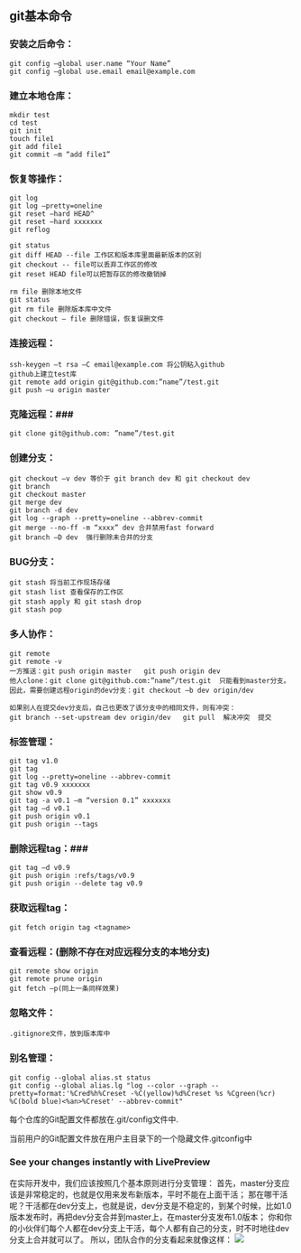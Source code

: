 ## git基本命令 ##


### 安装之后命令： ###

	git config –global user.name “Your Name”
	git config –global use.email email@example.com


### 建立本地仓库： ###

	mkdir test
	cd test
	git init
	touch file1
	git add file1
	git commit –m “add file1”

### 恢复等操作： ###

	git log
	git log –pretty=oneline
	git reset –hard HEAD^
	git reset –hard xxxxxxx
	git reflog 

	git status
	git diff HEAD --file 工作区和版本库里面最新版本的区别
	git checkout -- file可以丢弃工作区的修改
	git reset HEAD file可以把暂存区的修改撤销掉
	
	rm file 删除本地文件
	git status 
	git rm file 删除版本库中文件
	git checkout – file 删除错误，恢复误删文件

### 连接远程： ###

	ssh-keygen –t rsa –C email@example.com 将公钥粘入github
	github上建立test库
	git remote add origin git@github.com:”name”/test.git
	git push –u origin master

### 克隆远程：###

	git clone git@github.com: ”name”/test.git

### 创建分支： ###

	git checkout –v dev 等价于 git branch dev 和 git checkout dev
	git branch
	git checkout master
	git merge dev
	git branch -d dev
	git log --graph --pretty=oneline --abbrev-commit
	git merge --no-ff -m “xxxx” dev 合并禁用fast forward
	git branch –D dev  强行删除未合并的分支

### BUG分支： ###

	git stash 将当前工作现场存储
	git stash list 查看保存的工作区
	git stash apply 和 git stash drop
	git stash pop

### 多人协作： ###

	git remote 
	git remote -v
	一方推送：git push origin master   git push origin dev
	他人clone：git clone git@github.com:”name”/test.git  只能看到master分支。
	因此，需要创建远程origin的dev分支：git checkout –b dev origin/dev

	如果别人在提交dev分支后，自己也更改了该分支中的相同文件，则有冲突：		   
	git branch --set-upstream dev origin/dev   git pull  解决冲突  提交

### 标签管理： ###

	git tag v1.0
	git tag
	git log --pretty=oneline --abbrev-commit
	git tag v0.9 xxxxxxx
	git show v0.9
	git tag -a v0.1 –m “version 0.1” xxxxxxx
	git tag –d v0.1
	git push origin v0.1
	git push origin --tags 

### 删除远程tag：###

	git tag –d v0.9
	git push origin :refs/tags/v0.9
	git push origin --delete tag v0.9

### 获取远程tag： ###

	git fetch origin tag <tagname>

### 查看远程：(删除不存在对应远程分支的本地分支) ###

	git remote show origin
	git remote prune origin
	git fetch –p(同上一条同样效果)

### 忽略文件： ###

	.gitignore文件，放到版本库中

### 别名管理： ###

	git config --global alias.st status
	git config --global alias.lg "log --color --graph --pretty=format:'%Cred%h%Creset -%C(yellow)%d%Creset %s %Cgreen(%cr) %C(bold blue)<%an>%Creset' --abbrev-commit"
每个仓库的Git配置文件都放在.git/config文件中.

当前用户的Git配置文件放在用户主目录下的一个隐藏文件.gitconfig中


### See your changes instantly with LivePreview ###

在实际开发中，我们应该按照几个基本原则进行分支管理：
首先，master分支应该是非常稳定的，也就是仅用来发布新版本，平时不能在上面干活；
那在哪干活呢？干活都在dev分支上，也就是说，dev分支是不稳定的，到某个时候，比如1.0版本发布时，再把dev分支合并到master上，在master分支发布1.0版本；
你和你的小伙伴们每个人都在dev分支上干活，每个人都有自己的分支，时不时地往dev分支上合并就可以了。
所以，团队合作的分支看起来就像这样：
![](http://i.imgur.com/f6SVuy2.png)
